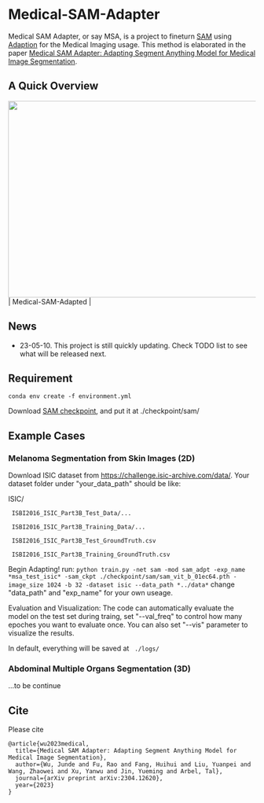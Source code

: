 # Medical-SAM-Adapter

Medical SAM Adapter, or say MSA, is a project to fineturn [SAM](https://github.com/facebookresearch/segment-anything) using [Adaption](https://huggingface.co/blog/lora) for the Medical Imaging usage.
This method is elaborated in the paper [Medical SAM Adapter: Adapting Segment Anything Model for Medical Image Segmentation](https://arxiv.org/abs/2304.12620).


## A Quick Overview 

<img width="880" height="400" src="https://github.com/WuJunde/Medical-SAM-Adapter/blob/main/figs/medsamadpt.jpeg">
| Medical-SAM-Adapted |

## News
- 23-05-10. This project is still quickly updating. Check TODO list to see what will be released next.

## Requirement

``conda env create -f environment.yml``

Download [SAM checkpoint](https://dl.fbaipublicfiles.com/segment_anything/sam_vit_b_01ec64.pth), and put it at ./checkpoint/sam/

## Example Cases
### Melanoma Segmentation from Skin Images (2D)
Download ISIC dataset from https://challenge.isic-archive.com/data/. Your dataset folder under "your_data_path" should be like:

ISIC/

     ISBI2016_ISIC_Part3B_Test_Data/...
     
     ISBI2016_ISIC_Part3B_Training_Data/...
     
     ISBI2016_ISIC_Part3B_Test_GroundTruth.csv
     
     ISBI2016_ISIC_Part3B_Training_GroundTruth.csv
    
Begin Adapting! run: ``python train.py -net sam -mod sam_adpt -exp_name *msa_test_isic* -sam_ckpt ./checkpoint/sam/sam_vit_b_01ec64.pth -image_size 1024 -b 32 -dataset isic --data_path *../data*``
change "data_path" and "exp_name" for your own useage. 

Evaluation and Visualization:
The code can automatically evaluate the model on the test set during traing, set "--val_freq" to control how many epoches you want to evaluate once. You can also set "--vis" parameter to visualize the results.

In default, everything will be saved at `` ./logs/`` 

### Abdominal Multiple Organs Segmentation (3D)

...to be continue

## Cite
Please cite
~~~
@article{wu2023medical,
  title={Medical SAM Adapter: Adapting Segment Anything Model for Medical Image Segmentation},
  author={Wu, Junde and Fu, Rao and Fang, Huihui and Liu, Yuanpei and Wang, Zhaowei and Xu, Yanwu and Jin, Yueming and Arbel, Tal},
  journal={arXiv preprint arXiv:2304.12620},
  year={2023}
}
~~~




